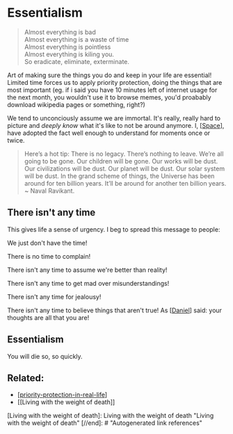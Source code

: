 # Essentialism


> Almost everything is bad <br>
    Almost everything is a waste of time <br>
    Almost everything is pointless <br>
    Almost everything is kiling you.<br>
    So eradicate, eliminate, exterminate.<br>



Art of making sure the things you do and keep in your life are essential! Limited time forces us to apply priority protection, doing the things that are most important (eg. if i said you have 10 minutes left of internet usage for the next month, you wouldn't use it to browse memes, you'd proabably download wikipedia pages or something, right?)

We tend to unconciously assume we are immortal. It's really, really hard to picture and *deeply know* what it's like to not be around anymore. I, [[Space]], have adopted the fact well enough to understand for moments once or twice. 


> Here’s a hot tip: There is no legacy. There’s nothing to leave. We’re all going to be gone. Our children will be gone. Our works will be dust. Our civilizations will be dust. Our planet will be dust. Our solar system will be dust. In the grand scheme of things, the Universe has been around for ten billion years. It’ll be around for another ten billion years. ~ Naval Ravikant.

## There isn't any time

This gives life a sense of urgency. I beg to spread this message to people: 

We just don't have the time!

There is no time to complain! 

There isn't any time to assume we're better than reality!

There isn't any time to get mad over misunderstandings!

There isn't any time for jealousy!

There isn't any time to believe things that aren't true! As [[Daniel]] said: your thoughts are all that you are!

## Essentialism

You will die so, so quickly. 




## Related:
- [[priority-protection-in-real-life]]
- [[Living with the weight of death]]

[//begin]: # "Autogenerated link references for markdown compatibility"
[Space]: Space "Space"
[Daniel]: Daniel "Daniel"
[priority-protection-in-real-life]: priority-protection-in-real-life "Priority Protection in Real Life"
[Living with the weight of death]: Living with the weight of death "Living with the weight of death"
[//end]: # "Autogenerated link references"